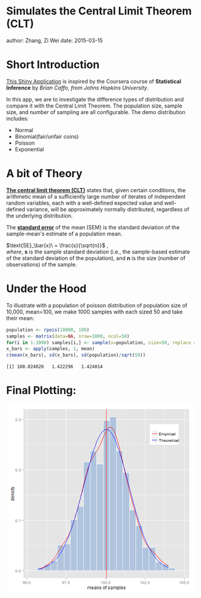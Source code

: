 Simulates the Central Limit Theorem (CLT)
========================================================
author: Zhang, Zi Wei 
date: 2015-03-15


Short Introduction
========================================================

[This Shiny Application](https://karibu.shinyapps.io/courseraProject) is inspired by the Coursera course of **Statistical Inference** by *Brian Caffo, from Johns Hopkins University*.  

In this app, we are to investigate the difference types of distribution and compare it with the Central Limit Theorem. The population size, sample size, and number of sampling are all configurable. The demo distribution includes:
- Normal
- Binomial(fair/unfair coins)
- Poisson
- Exponential

A bit of Theory
========================================================

**[The central limit theorem (CLT)](http://en.wikipedia.org/wiki/Central_limit_theorem)** states that, given certain conditions, the arithmetic mean of a sufficiently large number of iterates of independent random variables, each with a well-defined expected value and well-defined variance, will be approximately normally distributed, regardless of the underlying distribution.

The **[standard error](http://en.wikipedia.org/wiki/Standard_error#Standard_error_of_the_mean)** of the mean (SEM) is the standard deviation of the sample-mean's estimate of a population mean. 

$\text{SE}_\bar{x}\ = \frac{s}{\sqrt{n}}$ ,  
*where*, **s** is the sample standard deviation (i.e., the sample-based estimate of the standard deviation of the population), and **n** is the size (number of observations) of the sample.

Under the Hood
========================================================
To illustrate with a population of poisson distribution of population size of 10,000, mean=100, we make 1000 samples with each sized 50 and take their mean:

```r
population <- rpois(10000, 100)
samples <- matrix(data=NA, nrow=1000, ncol=50)
for(i in 1:1000) samples[i,] <- sample(x=population, size=50, replace = FALSE)
x_bars <- apply(samples, 1, mean)
c(mean(x_bars), sd(x_bars), sd(population)/sqrt(50))
```

```
[1] 100.024020   1.422296   1.424014
```

Final Plotting:
=====================================================

![plot of chunk unnamed-chunk-2](Presentation-figure/unnamed-chunk-2-1.png) 
